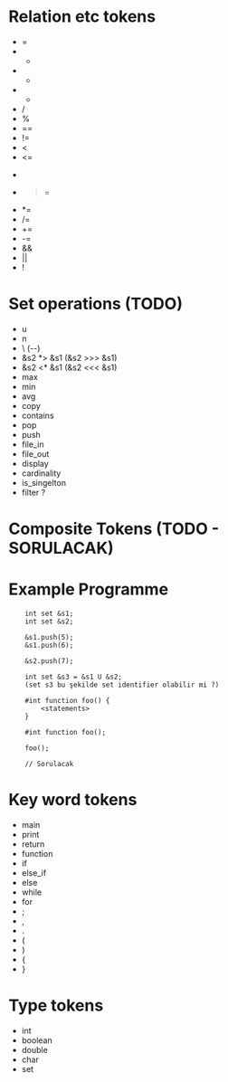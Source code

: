 # Relation etc tokens
- = 							
- +				       	        	
- -				       	        
- *								
- /								
- %								
- ==					        	
- !=					        	
- <									
- <=								
- >								
- >=							
- *=							
- /=							
- +=							
- -=							
- &&							
- ||							
- !

# Set operations (TODO)

- u
- n
- \ (--)			
- &s2 *> &s1 (&s2 >>> &s1)
- &s2 <* &s1 (&s2 <<< &s1)
- max
- min
- avg
- copy
- contains 
- pop  
- push
- file_in
- file_out
- display
- cardinality
- is_singelton
- filter ?

# Composite Tokens (TODO - SORULACAK)

# Example Programme
```
    int set &s1;
    int set &s2;

    &s1.push(5);
    &s1.push(6);

    &s2.push(7);

    int set &s3 = &s1 U &s2; 
    (set s3 bu şekilde set identifier olabilir mi ?)

    #int function foo() {
        <statements>
    }

    #int function foo();

    foo();

    // Sorulacak

```
# Key word tokens
- main
- print
- return
- function
- if
- else_if
- else
- while
- for
- ;
- ,
- .
- (								
- )								
- {								
- }								

# Type tokens
- int				      			
- boolean				      		
- double				      		
- char
- set